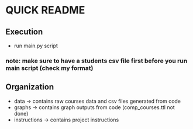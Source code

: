 #   QUICK README

## Execution
- run main.py script
### note: make sure to have a students csv file first before you run main script (check my format)

## Organization
- data -> contains raw courses data and csv files generated from code
- graphs -> contains graph outputs from code (comp_courses.ttl not done)
- instructions -> contains project instructions